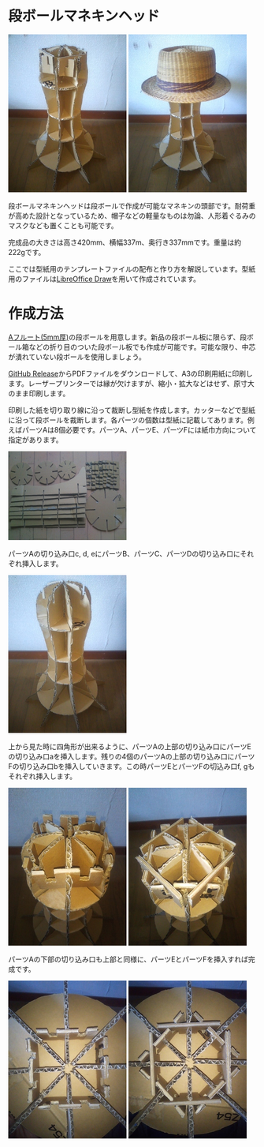 <!-- Document: README.md

ダンボールマネキンヘッドのマニュアル。

Metadata:

	id - 963e0ad7-3c93-4a3a-a10a-cacdc29cfc15
	author - <qq542vev at https://purl.org/meta/me/>
	version - 1.0.3
	created - 2023-04-27
	modified - 2025-05-26
	copyright - Copyright (C) 2023-2025 qq542vev. Some rights reserved.
	license - <CC-BY-4.0 at https://creativecommons.org/licenses/by/4.0/>
	package - danbooru-mannequin-head

See Also:
	* <Project homepage at https://github.com/qq542vev/danbooru-mannequin-head>
	* <Bag report at https://github.com/qq542vev/danbooru-mannequin-head/issues>
-->

# 段ボールマネキンヘッド

[![product1.jpg](images/thumbnails/product1.jpg)](images/product1.jpg) [![product2.jpg](images/thumbnails/product2.jpg)](images/product2.jpg)

段ボールマネキンヘッドは段ボールで作成が可能なマネキンの頭部です。耐荷重が高めた設計となっているため、帽子などの軽量なものは勿論、人形着ぐるみのマスクなども置くことも可能です。

完成品の大きさは高さ420mm、横幅337m、奥行き337mmです。重量は約222gです。

ここでは型紙用のテンプレートファイルの配布と作り方を解説しています。型紙用のファイルは[LibreOffice Draw](https://www.libreoffice.org/discover/draw/)を用いて作成されています。

# 作成方法

[Aフルート(5mm厚)](https://www.bestcarton.com/jp/guide/danball/a-flute.html)の段ボールを用意します。新品の段ボール板に限らず、段ボール箱などの折り目のついた段ボール板でも作成が可能です。可能な限り、中芯が潰れていない段ボールを使用しましょう。

[GitHub Release](https://github.com/qq542vev/danbooru-mannequin-head/releases/latest)からPDFファイルをダウンロードして、A3の印刷用紙に印刷します。レーザープリンターでは縁が欠けますが、縮小・拡大などはせず、原寸大のまま印刷します。

印刷した紙を切り取り線に沿って裁断し型紙を作成します。カッターなどで型紙に沿って段ボールを裁断します。各パーツの個数は型紙に記載してあります。例えばパーツAは8個必要です。パーツA、パーツE、パーツFには紙巾方向について指定があります。

[![make1.jpg](images/thumbnails/make1.jpg)](images/make1.jpg)

パーツAの切り込み口c, d, eにパーツB、パーツC、パーツDの切り込み口にそれぞれ挿入します。

[![make2.jpg](images/thumbnails/make2.jpg)](images/make2.jpg)

上から見た時に四角形が出来るように、パーツAの上部の切り込み口にパーツEの切り込み口aを挿入します。残りの4個のパーツAの上部の切り込み口にパーツFの切り込み口bを挿入していきます。この時パーツEとパーツFの切込み口f, gもそれぞれ挿入します。

[![make3.jpg](images/thumbnails/make3.jpg)](images/make3.jpg) [![make4.jpg](images/thumbnails/make4.jpg)](images/make4.jpg)

パーツAの下部の切り込み口も上部と同様に、パーツEとパーツFを挿入すれば完成です。

[![make5.jpg](images/thumbnails/make5.jpg)](images/make5.jpg) [![make6.jpg](images/thumbnails/make6.jpg)](images/make6.jpg)

